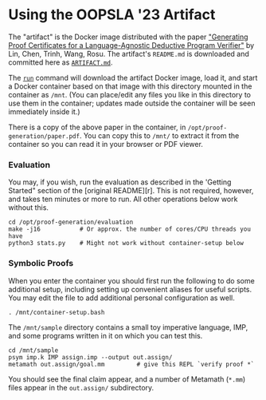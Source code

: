 Using the OOPSLA '23 Artifact
=============================

The "artifact" is the Docker image distributed with the paper
["Generating Proof Certificates for a Language-Agnostic Deductive
Program Verifier"][paper] by Lin, Chen, Trinh, Wang, Rosu. The artifact's
`README.md` is downloaded and committed here as [`ARTIFACT.md`][ar].

The [`run`] command will download the artifact Docker image, load it,
and start a Docker container based on that image with this directory
mounted in the container as `/mnt`. (You can place/edit any files you
like in this directory to use them in the container; updates made
outside the container will be seen immediately inside it.)

There is a copy of the above paper in the container, in
`/opt/proof-generation/paper.pdf`. You can copy this to `/mnt/` to
extract it from the container so you can read it in your browser or
PDF viewer.

### Evaluation

You may, if you wish, run the evaluation as described in the 'Getting
Started" section of the [original README][r]. This is not required,
however, and takes ten minutes or more to run. All other operations below
work without this.

    cd /opt/proof-generation/evaluation
    make -j16           # Or approx. the number of cores/CPU threads you have
    python3 stats.py    # Might not work without container-setup below

### Symbolic Proofs

When you enter the container you should first run the following to do
some additional setup, including setting up convenient aliases for
useful scripts. You may edit the file to add additional personal
configuration as well.

    . /mnt/container-setup.bash

The `/mnt/sample` directory contains a small toy imperative language, IMP,
and some programs written in it on which you can test this.

    cd /mnt/sample
    psym imp.k IMP assign.imp --output out.assign/
    metamath out.assign/goal.mm         # give this REPL `verify proof *`

You should see the final claim appear, and a number of Metamath (`*.mm`) files
appear in the `out.assign/` subdirectory.



<!-------------------------------------------------------------------->
[ar]: ./ARTIFACT.md
[`run`]: ./run
[paper]: https://zenodo.org/records/7503088
